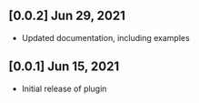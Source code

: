 ## [0.0.2] Jun 29, 2021

* Updated documentation, including examples


## [0.0.1] Jun 15, 2021

* Initial release of plugin
